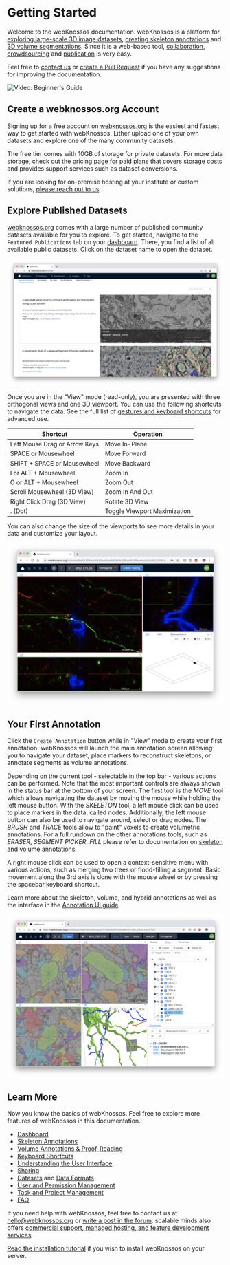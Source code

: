 # Getting Started

Welcome to the webKnossos documentation.
webKnossos is a platform for [exploring large-scale 3D image datasets](./tracing_ui.md), [creating skeleton annotations](./skeleton_annotation.md) and [3D volume segmentations](./volume_annotation.md).
Since it is a web-based tool, [collaboration](./sharing.md), [crowdsourcing](./tasks.md) and [publication](https://webknossos.org) is very easy.

Feel free to [contact us](mailto:hello@webknossos.org) or [create a Pull Request](https://github.com/scalableminds/webknossos/pulls) if you have any suggestions for improving the documentation.

![Video: Beginner's Guide](https://www.youtube.com/watch?v=jsz0tc3tuKI)

## Create a webknossos.org Account
Signing up for a free account on [webknossos.org](https://webknossos.org) is the easiest and fastest way to get started with webKnossos.
Either upload one of your own datasets and explore one of the many community datasets.

The free tier comes with 10GB of storage for private datasets.
For more data storage, check out the [pricing page for paid plans](https://webknossos.org/pricing) that covers storage costs and provides support services such as dataset conversions.

If you are looking for on-premise hosting at your institute or custom solutions, [please reach out to us](mailto:hello@webknossos.org).


## Explore Published Datasets
[webknossos.org](https://webknossos.org) comes with a large number of published community datasets available for you to explore.
To get started, navigate to the `Featured Publications` tab on your [dashboard](./dashboard.md).
There, you find a list of all available public datasets.
Click on the dataset name to open the dataset.

![The list of available datasets](./images/getting_started-datasets.png)

Once you are in the "View" mode (read-only), you are presented with three orthogonal views and one 3D viewport.
You can use the following shortcuts to navigate the data.
See the full list of [gestures and keyboard shortcuts](./keyboard_shortcuts.md) for advanced use.

| Shortcut                      | Operation                       |
| ----------------------------- | ------------------------------- |
| Left Mouse Drag or Arrow Keys | Move In-Plane                   |
| SPACE or Mousewheel           | Move Forward                    |
| SHIFT + SPACE or Mousewheel   | Move Backward                   |
| I or ALT + Mousewheel         | Zoom In                         |
| O or ALT + Mousewheel         | Zoom Out                        |
| Scroll Mousewheel (3D View)   | Zoom In And Out                 |
| Right Click Drag (3D View)    | Rotate 3D View                  |
| . (Dot)                       | Toggle Viewport Maximization    |

You can also change the size of the viewports to see more details in your data and customize your layout.

![Explore datasets with customized viewport layouts](./images/getting_started-viewports.png)


## Your First Annotation
Click the `Create Annotation` button while in "View" mode to create your first annotation.
webKnossos will launch the main annotation screen allowing you to navigate your dataset, place markers to reconstruct skeletons, or annotate segments as volume annotations.

Depending on the current tool - selectable in the top bar - various actions can be performed.
Note that the most important controls are always shown in the status bar at the bottom of your screen.
The first tool is the *MOVE* tool which allows navigating the dataset by moving the mouse while holding the left mouse button.
With the *SKELETON* tool, a left mouse click can be used to place markers in the data, called nodes.
Additionally, the left mouse button can also be used to navigate around, select or drag nodes.
The *BRUSH* and *TRACE* tools allow to "paint" voxels to create volumetric annotations. 
For a full rundown on the other annotations tools, such as *ERASER*, *SEGMENT PICKER*, *FILL* please refer to documentation on [skeleton](./skeleton_annotation.md) and [volume](./volume_annotation.md) annotations.

A right mouse click can be used to open a context-sensitive menu with various actions, such as merging two trees or flood-filling a segment. 
Basic movement along the 3rd axis is done with the mouse wheel or by pressing the spacebar keyboard shortcut.

Learn more about the skeleton, volume, and hybrid annotations as well as the interface in the [Annotation UI guide](./tracing_ui.md).

![Editing skeleton and volume annotations in the Annotation UI](./images/tracing_ui.png)


## Learn More
Now you know the basics of webKnossos.
Feel free to explore more features of webKnossos in this documentation.

* [Dashboard](./dashboard.md)
* [Skeleton Annotations](./skeleton_annotation.md)
* [Volume Annotations & Proof-Reading](./volume_annotation.md)
* [Keyboard Shortcuts](./keyboard_shortcuts.md)
* [Understanding the User Interface](./tracing_ui.md)
* [Sharing](./sharing.md)
* [Datasets](./datasets.md) and [Data Formats](./data_formats.md)
* [User and Permission Management](./users.md)
* [Task and Project Management](./tasks.md)
* [FAQ](./faq.md)

If you need help with webKnossos, feel free to contact us at [hello@webknossos.org](mailto:hello@webknossos.org) or [write a post in the forum](https://forum.image.sc/tag/webknossos).
scalable minds also offers [commercial support, managed hosting, and feature development services](https://webknossos.org/pricing).

[Read the installation tutorial](./installation.md) if you wish to install webKnossos on your server.
